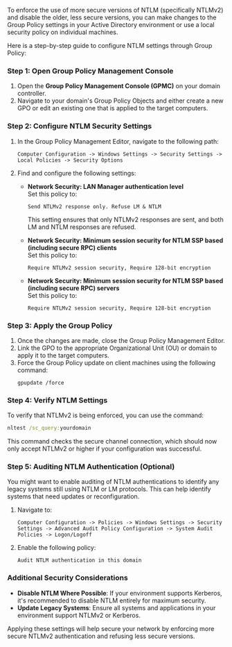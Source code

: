 To enforce the use of more secure versions of NTLM (specifically NTLMv2) and disable the older, less secure versions, you can make changes to the Group Policy settings in your Active Directory environment or use a local security policy on individual machines.

Here is a step-by-step guide to configure NTLM settings through Group Policy:

### Step 1: Open Group Policy Management Console
1. Open the **Group Policy Management Console (GPMC)** on your domain controller.
2. Navigate to your domain's Group Policy Objects and either create a new GPO or edit an existing one that is applied to the target computers.

### Step 2: Configure NTLM Security Settings
1. In the Group Policy Management Editor, navigate to the following path:
   ```
   Computer Configuration -> Windows Settings -> Security Settings -> Local Policies -> Security Options
   ```
2. Find and configure the following settings:
   
   - **Network Security: LAN Manager authentication level**  
     Set this policy to:
     ```
     Send NTLMv2 response only. Refuse LM & NTLM
     ```
     This setting ensures that only NTLMv2 responses are sent, and both LM and NTLM responses are refused.

   - **Network Security: Minimum session security for NTLM SSP based (including secure RPC) clients**  
     Set this policy to:
     ```
     Require NTLMv2 session security, Require 128-bit encryption
     ```

   - **Network Security: Minimum session security for NTLM SSP based (including secure RPC) servers**  
     Set this policy to:
     ```
     Require NTLMv2 session security, Require 128-bit encryption
     ```

### Step 3: Apply the Group Policy
1. Once the changes are made, close the Group Policy Management Editor.
2. Link the GPO to the appropriate Organizational Unit (OU) or domain to apply it to the target computers.
3. Force the Group Policy update on client machines using the following command:
   ```
   gpupdate /force
   ```

### Step 4: Verify NTLM Settings
To verify that NTLMv2 is being enforced, you can use the command:
```cmd
nltest /sc_query:yourdomain
```
This command checks the secure channel connection, which should now only accept NTLMv2 or higher if your configuration was successful.

### Step 5: Auditing NTLM Authentication (Optional)
You might want to enable auditing of NTLM authentications to identify any legacy systems still using NTLM or LM protocols. This can help identify systems that need updates or reconfiguration.

1. Navigate to:
   ```
   Computer Configuration -> Policies -> Windows Settings -> Security Settings -> Advanced Audit Policy Configuration -> System Audit Policies -> Logon/Logoff
   ```
2. Enable the following policy:
   ```
   Audit NTLM authentication in this domain
   ```

### Additional Security Considerations
- **Disable NTLM Where Possible**: If your environment supports Kerberos, it's recommended to disable NTLM entirely for maximum security.
- **Update Legacy Systems**: Ensure all systems and applications in your environment support NTLMv2 or Kerberos.

Applying these settings will help secure your network by enforcing more secure NTLMv2 authentication and refusing less secure versions.
